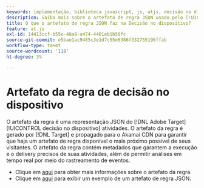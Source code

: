 ```yaml
---
keywords: implementação, biblioteca javascript, js, atjs, decisão no dispositivo, decisão no dispositivo, artefato de regra, $8
description: Saiba mais sobre o artefato de regra JSON usado pelo [!UICONTROL decisão no dispositivo]].
title: O que o artefato de regra JSON faz na Decisão no dispositivo?
feature: at.js
exl-id: 14413ccf-b55e-48a8-a474-4401eb1b50fc
source-git-commit: e5bae1ac9485c3e1d7c55e6386f332755196ffab
workflow-type: tm+mt
source-wordcount: '118'
ht-degree: 3%

---
```


# Artefato da regra de decisão no dispositivo

O artefato da regra é uma representação JSON do [!DNL Adobe Target] [!UICONTROL decisão no dispositivo] atividades. O artefato da regra é gerado por [!DNL Target] e propagado para o Akamai CDN para garantir que haja um artefato de regra disponível o mais próximo possível de seus visitantes. O artefato da regra contém metadados que garantem a execução e o delivery precisos de suas atividades, além de permitir análises em tempo real por meio do rastreamento de eventos.

* Clique em [aqui](../../../../implement/server-side/sdk-guides/on-device-decisioning/rule-artifact-overview.md) para obter mais informações sobre o artefato da regra.
* Clique em [aqui](../../../../implement/server-side/sdk-guides/on-device-decisioning/rule-artifact-example.md) para exibir um exemplo de um artefato de regra JSON.
